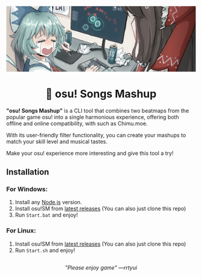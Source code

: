 <div align="center"> 
<a href="https://twitter.com/wwparasi/status/1488257992827015172"><img src="./wwparasi.png"></a>
<h1>📖 osu! Songs Mashup </h1>
</div>

**"osu! Songs Mashup"** is a CLI tool that combines two beatmaps from the popular game osu! into a single harmonious experience, offering both offline and online compatibility, with such as Chimu.moe.

With its user-friendly filter functionality, you can create your mashups to match your skill level and musical tastes.

Make your osu! experience more interesting and give this tool a try!

## Installation

### For Windows:

1. Install any [Node.js](https://nodejs.org/en) version.
2. Install osu!SM from [latest releases](https://github.com/richardscull/Osu-Songs-Mashup/releases) (You can also just clone this repo)
3. Run `Start.bat` and enjoy!

### For Linux:

1. Install osu!SM from [latest releases](https://github.com/richardscull/Osu-Songs-Mashup/releases) (You can also just clone this repo)
2. Run `Start.sh` and enjoy!

##

<div align="center"><em> "Please enjoy game" —rrtyui </em></div>
